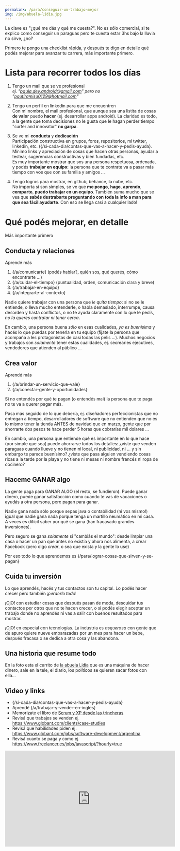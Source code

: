 ```yaml
---
permalink: /para/conseguir-un-trabajo-mejor
img: /img/abuela-lidia.jpg
---
```

La clave es "¿qué me dás y qué me cuesta?". No es sólo comercial, si te explico como conseguir un paraguas pero te cuesta estar 3hs bajo la lluvia no sirve, ¿no?

Primero te pongo una checklist rápida, y después te digo en detalle qué podés mejorar para avanzar tu carrera, más importante primero.

# Lista para recorrer todos los días

1. Tengo un mail que se ve profesional  
  _ej. "paula.dev.android@gmail.com" pero no "pautiramisu0129@hotmail.com"_ 

2. Tengo un perfil en linkedin para que me encuentren  
  Con mi nombre, el mail profesional, que aunque sea una listita de cosas __de valor__ puedo __hacer__ (ej. desarrollar apps android). La claridad es todo, a la gente que toma decisiones no le gusta que le hagan perder tiempo "surfer and innovator" __no garpa__.

3. Se ve mi __conducta__ y __dedicación__  
  Participación constructiva en grupos, foros, repositorios, mi twitter, linkedin, etc. ({/si-cada-dia/contas-que-vas-a-hacer-y-pedis-ayuda}. Mínimo links y apreciación de cosas que hacen otras personas, ayudar a testear, sugerencias constructivas y bien fundadas, etc.  
  Es muy importante mostrar que sos una persona respetuosa, ordenada, y podés __trabajar en equipo__: la persona que te contrate va a pasar más tiempo con vos que con su familia y amigos ... 

4. Tengo logros para mostrar, en github, behance, la nube, etc.  
  No importa si son simples, se ve que __me pongo__, __hago__, __aprendo__, __comparto__, __puedo trabajar en un equipo__. También suma mucho que se vea que __sabés destrabarte preguntando con toda la info a man para que sea fácil ayudarte__. Con eso se llega casi a cualquier lado!


# Qué podés mejorar, en detalle

Más importante primero

## Conducta y relaciones

Aprendé más
1. {/a/comunicarte} (podés hablar?, quién sos, qué querés, cómo encontrarte ...)
2. {/a/cuidar-el-tiempo} (puntualidad, orden, comunicación clara y breve)
3. {/a/trabajar-en-equipo}
4. {/a/integrarte-al-contexto}

Nadie quiere trabajar con una persona que _le quita tiempo_: si no se le entiende, o lleva mucho entenderle, o habla demasiado, interrumpe, causa desorden y hasta conflictos, o no te ayuda claramente con lo que le pedís, _no la querés contratar ni tener cerca_.

En cambio, una persona buena _sólo_ en esas cualidades, _ya es buenísima_ y hacés lo que puedas por tenerla en tu equipo (fijate la persona que acompaña a les protagonistas de casi todas las pelis ...).
Muchos negocios y trabajos son _solamente_ tener estas cualidades, ej. secrearies ejecutives, vendedores que atienden al público ...

## Crea valor
Aprendé más 
1. {/a/brindar-un-servicio-que-vale}
2. {/a/conectar-gente-y-oportunidades}

Si no entendés por qué te pagan (o entendés mal) la persona que te paga no te va a querer pagar más.

Pasa más seguido de lo que debería, ej. diseñadores perfeccionistas que no entregan a tiempo, desarrolladores de software que no entienden que no es lo mismo tener la tienda ANTES de navidad que en marzo, gente que por ahorrarte dos pesos te hace perder 5 horas que cobrarías mil dolares ...

En cambio, una persona que entiende qué es importante en lo que hace (por simple que sea) puede ahorrarse todos los detalles: ¿viste que venden paraguas cuando llueve y no tienen ni local, ni publicidad, ni ... y sin embargo te parece buenísimo? ¿viste que pasa alguien vendiendo cosas ricas a la tarde por la playa y no tiene ni mesas ni nombre francés ni ropa de cocinero?

## Haceme GANAR algo

La gente paga para GANAR ALGO (el resto, se fundieron). Puede ganar dinero, puede ganar satisfacción como cuando te vas de vacaciones o ayudás a otra persona, pero pagan para ganar.

Nadie gana nada sólo porque sepas java o contabilidad (ni vos mismo!) igual que nadie gana nada porque tenga un martillo neumático en mi casa. A veces es difícil saber por qué se gana (han fracasado grandes inversiones).

Pero seguro se gana _solamente_ si "cambiás el mundo": desde limpiar una casa o hacer un pan que antes no existía y ahora nos alimenta, a crear Facebook (pero digo _crear_, o sea que exista y la gente lo use)

Por eso todo lo que aprendemos es {/para/lograr-cosas-que-sirven-y-se-pagan}

## Cuida tu inversión

Lo que aprendés, hacés y tus contactos son tu capital. Lo podés hacer crecer pero también ¡_perderlo todo_!

¡OjO! con estudiar cosas que después pasan de moda, descuidar tus contactos por otros que no te hacen crecer, o si podés elegir aceptar un trabajo donde no aprendés ni vas a salir con buenos resultados para mostrar.

¡OjO! en especial con tecnologías. La industria es _asquerosa_ con gente que de apuro quiere nueve embarazadas por un mes para hacer un bebe, después fracasa o se dedica a otra cosa y las abandona. 

## Una historia que resume todo

En la foto esta el carrito de [la abuela Lidia](https://www.clarin.com/ciudades/rio-abuela-lidia-estreno-carrito_0_rJdY6VjDXg.html) que es una máquina de hacer dinero, sale en la tele, el diario, los políticos se quieren sacar fotos con ella...


## Video y links

* {/si-cada-dia/contas-que-vas-a-hacer-y-pedis-ayuda}
* Aprendé {/a/trabajar-y-vender-en-ingles}
* Memorizate el libro de [Scrum y XP desde las trincheras](http://www.proyectalis.com/wp-content/uploads/2008/02/scrum-y-xp-desde-las-trincheras.pdf)
* Revisá que trabajos se venden ej. <https://www.globant.com/clients/case-studies>
* Revisá que habilidades piden ej. <https://www.globant.com/jobs/software-development/argentina>
* Revisá cuanto se paga y como ej. <https://www.freelancer.es/jobs/javascript/?hourly=true>

<iframe width="560" height="315" src="https://www.youtube.com/embed/Ufkn0-3v_HA" frameborder="0" allow="accelerometer; autoplay; encrypted-media; gyroscope; picture-in-picture" allowfullscreen></iframe>


